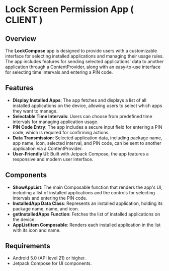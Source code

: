 # Lock Screen Permission App  ( CLIENT )

## Overview
The **LockCompose** app is designed to provide users with a customizable interface for selecting installed applications and managing their usage rules. The app includes features for sending selected applications' data to another application through a ContentProvider, along with an easy-to-use interface for selecting time intervals and entering a PIN code.

## Features
- **Display Installed Apps**: The app fetches and displays a list of all installed applications on the device, allowing users to select which apps they want to manage.
- **Selectable Time Intervals**: Users can choose from predefined time intervals for managing application usage.
- **PIN Code Entry**: The app includes a secure input field for entering a PIN code, which is required for confirming actions.
- **Data Transmission**: Selected application data, including package name, app name, icon, selected interval, and PIN code, can be sent to another application via a ContentProvider.
- **User-Friendly UI**: Built with Jetpack Compose, the app features a responsive and modern user interface.

## Components
- **ShowAppList**: The main Composable function that renders the app's UI, including a list of installed applications and the controls for selecting intervals and entering the PIN code.
- **InstalledApp Data Class**: Represents an installed application, holding its package name, name, and icon.
- **getInstalledApps Function**: Fetches the list of installed applications on the device.
- **AppListItem Composable**: Renders each installed application in the list with its icon and name.

## Requirements
- Android 5.0 (API level 21) or higher.
- Jetpack Compose for UI components.
